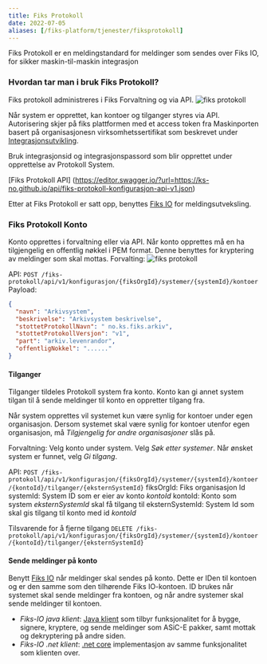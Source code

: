 ```yaml
---
title: Fiks Protokoll
date: 2022-07-05
aliases: [/fiks-platform/tjenester/fiksprotokoll]
---
```


Fiks Protokoll er en meldingstandard for meldinger som sendes over Fiks IO, for sikker maskin-til-maskin integrasjon

### Hvordan tar man i bruk Fiks Protokoll?
Fiks protokoll administreres i Fiks Forvaltning og via API.
![fiks protokoll](forvaltning-protokoll-system-create.png "Opprett system")

Når system er opprettet, kan kontoer og tilganger styres via API.
Autorisering skjer på fiks plattformen med et access token fra Maskinporten basert på organisasjonesn virksomhetssertifikat som beskrevet under [Integrasjonsutvikling](https://ks-no.github.io/fiks-plattform/integrasjonser.md).

Bruk integrasjonsid og integrasjonspassord som blir opprettet under opprettelse av Protokoll System.

[Fiks Protokoll API] (https://editor.swagger.io/?url=https://ks-no.github.io/api/fiks-protokoll-konfigurasjon-api-v1.json)

Etter at Fiks Protokoll er satt opp, benyttes [Fiks IO](https://ks-no.github.io/fiks-plattform/tjenester/fiksprotokoll/fiksio) for meldingsutveksling.

### Fiks Protokoll Konto
Konto opprettes i forvaltning eller via API.
Når konto opprettes må en ha tilgjengelig en offentlig nøkkel i PEM format. Denne benyttes for kryptering av meldinger som skal mottas.
Forvalting:
![fiks protokoll](forvaltning-protokoll-system-create.png "Opprett system")

API:
`POST /fiks-protokoll/api/v1/konfigurasjon/{fiksOrgId}/systemer/{systemId}/kontoer`
Payload:
```json
{
  "navn": "Arkivsystem",
  "beskrivelse": "Arkivsystem beskrivelse",
  "stottetProtokollNavn": "	no.ks.fiks.arkiv",
  "stottetProtokollVersjon": "v1",
  "part": "arkiv.levenrandor",
  "offentligNokkel": "......"
}
```

#### Tilganger 
Tilganger tildeles Protokoll system fra konto. Konto kan gi annet system tilgan til å sende meldinger til konto en oppretter tilgang fra. 

Når system opprettes vil systemet kun være synlig for kontoer under egen organisasjon. Dersom systemet skal være synlig for kontoer utenfor egen organisasjon, må _Tilgjengelig for andre organisasjoner_ slås på.

Forvaltning:
Velg konto under system. Velg _Søk etter systemer_. Når ønsket system er funnet, velg _Gi tilgang_.

API:
`POST /fiks-protokoll/api/v1/konfigurasjon/{fiksOrgId}/systemer/{systemId}/kontoer/{kontoId}/tilganger/{eksternSystemId}`
fiksOrgId: Fiks organisasjon Id
systemId: System ID som er eier av konto _kontoId_
kontoId: Konto som system _eksternSystemId_ skal få tilgang til
eksternSystemId: System Id som skal gis tilgang til konto med id _kontoId_

Tilsvarende for å fjerne tilgang
`DELETE /fiks-protokoll/api/v1/konfigurasjon/{fiksOrgId}/systemer/{systemId}/kontoer/{kontoId}/tilganger/{eksternSystemId}`

#### Sende meldinger på konto 
Benytt [Fiks IO](https://ks-no.github.io/fiks-plattform/tjenester/fiksprotokoll/fiksio) når meldinger skal sendes på konto.
Dette er IDen til kontoen og er den samme som den tilhørende Fiks IO-kontoen. ID brukes når systemet skal sende meldinger fra kontoen, og når andre systemer skal sende meldinger til kontoen.

* _Fiks-IO java klient_: [Java klient](https://github.com/ks-no/fiks-io-klient-java) som tilbyr funksjonalitet for å bygge, signere, kryptere, og sende meldinger som ASiC-E pakker, samt mottak og dekryptering på andre siden.
* _Fiks-IO .net klient_: [.net core](https://github.com/ks-no/fiks-io-client-dotnet) implementasjon av samme funksjonalitet som klienten over.

